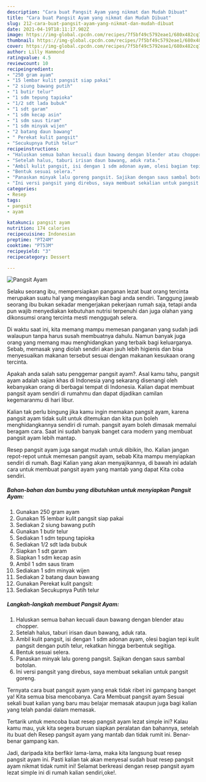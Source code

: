 ```yaml
---
description: "Cara buat Pangsit Ayam yang nikmat dan Mudah Dibuat"
title: "Cara buat Pangsit Ayam yang nikmat dan Mudah Dibuat"
slug: 212-cara-buat-pangsit-ayam-yang-nikmat-dan-mudah-dibuat
date: 2021-04-19T18:11:17.902Z
image: https://img-global.cpcdn.com/recipes/7f5bf49c5792eae1/680x482cq70/pangsit-ayam-foto-resep-utama.jpg
thumbnail: https://img-global.cpcdn.com/recipes/7f5bf49c5792eae1/680x482cq70/pangsit-ayam-foto-resep-utama.jpg
cover: https://img-global.cpcdn.com/recipes/7f5bf49c5792eae1/680x482cq70/pangsit-ayam-foto-resep-utama.jpg
author: Lilly Hammond
ratingvalue: 4.5
reviewcount: 10
recipeingredient:
- "250 gram ayam"
- "15 lembar kulit pangsit siap pakai"
- "2 siung bawang putih"
- "1 butir telur"
- "1 sdm tepung tapioka"
- "1/2 sdt lada bubuk"
- "1 sdt garam"
- "1 sdm kecap asin"
- "1 sdm saus tiram"
- "1 sdm minyak wijen"
- "2 batang daun bawang"
- " Perekat kulit pangsit"
- "Secukupnya Putih telur"
recipeinstructions:
- "Haluskan semua bahan kecuali daun bawang dengan blender atau chopper."
- "Setelah halus, taburi irisan daun bawang, aduk rata."
- "Ambil kulit pangsit, isi dengan 1 sdm adonan ayam, olesi bagian tepi kulit pangsit dengan putih telur, rekatkan hingga berbentuk segitiga."
- "Bentuk sesuai selera."
- "Panaskan minyak lalu goreng pangsit. Sajikan dengan saus sambal botolan."
- "Ini versi pangsit yang direbus, saya membuat sekalian untuk pangsit goreng."
categories:
- Resep
tags:
- pangsit
- ayam

katakunci: pangsit ayam 
nutrition: 174 calories
recipecuisine: Indonesian
preptime: "PT24M"
cooktime: "PT53M"
recipeyield: "3"
recipecategory: Dessert

---
```



![Pangsit Ayam](https://img-global.cpcdn.com/recipes/7f5bf49c5792eae1/680x482cq70/pangsit-ayam-foto-resep-utama.jpg)

Selaku seorang ibu, mempersiapkan panganan lezat buat orang tercinta merupakan suatu hal yang mengasyikan bagi anda sendiri. Tanggung jawab seorang ibu bukan sekadar mengerjakan pekerjaan rumah saja, tetapi anda pun wajib menyediakan kebutuhan nutrisi terpenuhi dan juga olahan yang dikonsumsi orang tercinta mesti menggugah selera.

Di waktu  saat ini, kita memang mampu memesan panganan yang sudah jadi walaupun tanpa harus susah membuatnya dahulu. Namun banyak juga orang yang memang mau menghidangkan yang terbaik bagi keluarganya. Sebab, memasak yang diolah sendiri akan jauh lebih higienis dan bisa menyesuaikan makanan tersebut sesuai dengan makanan kesukaan orang tercinta. 



Apakah anda salah satu penggemar pangsit ayam?. Asal kamu tahu, pangsit ayam adalah sajian khas di Indonesia yang sekarang disenangi oleh kebanyakan orang di berbagai tempat di Indonesia. Kalian dapat membuat pangsit ayam sendiri di rumahmu dan dapat dijadikan camilan kegemaranmu di hari libur.

Kalian tak perlu bingung jika kamu ingin memakan pangsit ayam, karena pangsit ayam tidak sulit untuk ditemukan dan kita pun boleh menghidangkannya sendiri di rumah. pangsit ayam boleh dimasak memalui beragam cara. Saat ini sudah banyak banget cara modern yang membuat pangsit ayam lebih mantap.

Resep pangsit ayam juga sangat mudah untuk dibikin, lho. Kalian jangan repot-repot untuk memesan pangsit ayam, sebab Kita mampu menyiapkan sendiri di rumah. Bagi Kalian yang akan menyajikannya, di bawah ini adalah cara untuk membuat pangsit ayam yang mantab yang dapat Kita coba sendiri.

<!--inarticleads1-->

##### Bahan-bahan dan bumbu yang dibutuhkan untuk menyiapkan Pangsit Ayam:

1. Gunakan 250 gram ayam
1. Gunakan 15 lembar kulit pangsit siap pakai
1. Sediakan 2 siung bawang putih
1. Gunakan 1 butir telur
1. Sediakan 1 sdm tepung tapioka
1. Sediakan 1/2 sdt lada bubuk
1. Siapkan 1 sdt garam
1. Siapkan 1 sdm kecap asin
1. Ambil 1 sdm saus tiram
1. Sediakan 1 sdm minyak wijen
1. Sediakan 2 batang daun bawang
1. Gunakan  Perekat kulit pangsit:
1. Sediakan Secukupnya Putih telur




<!--inarticleads2-->

##### Langkah-langkah membuat Pangsit Ayam:

1. Haluskan semua bahan kecuali daun bawang dengan blender atau chopper.
1. Setelah halus, taburi irisan daun bawang, aduk rata.
1. Ambil kulit pangsit, isi dengan 1 sdm adonan ayam, olesi bagian tepi kulit pangsit dengan putih telur, rekatkan hingga berbentuk segitiga.
1. Bentuk sesuai selera.
1. Panaskan minyak lalu goreng pangsit. Sajikan dengan saus sambal botolan.
1. Ini versi pangsit yang direbus, saya membuat sekalian untuk pangsit goreng.




Ternyata cara buat pangsit ayam yang enak tidak ribet ini gampang banget ya! Kita semua bisa mencobanya. Cara Membuat pangsit ayam Sesuai sekali buat kalian yang baru mau belajar memasak ataupun juga bagi kalian yang telah pandai dalam memasak.

Tertarik untuk mencoba buat resep pangsit ayam lezat simple ini? Kalau kamu mau, yuk kita segera buruan siapkan peralatan dan bahannya, setelah itu buat deh Resep pangsit ayam yang mantab dan tidak rumit ini. Benar-benar gampang kan. 

Jadi, daripada kita berfikir lama-lama, maka kita langsung buat resep pangsit ayam ini. Pasti kalian tak akan menyesal sudah buat resep pangsit ayam nikmat tidak rumit ini! Selamat berkreasi dengan resep pangsit ayam lezat simple ini di rumah kalian sendiri,oke!.

